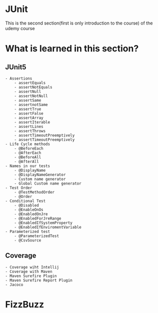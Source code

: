 #  JUnit 

This is the second section(first is only introduction to the course) of the udemy course 


# What is learned in this section?
## JUnit5
    - Assertions
        - assertEquals
        - assertNotEquals
	    - assertNull
	    - assertNotNull
	    - assertSame
	    - assertnotSame 
	    - assertTrue 
	    - assertFalse 
	    - assertArray 
	    - assertIterable
	    - assertLines
	    - assertThrows
	    - assertTimeoutPreemptively
        - assertTimeoutPreemptively
    - Life Cycle methods
        - @BeforeEach
	    - @AfterEach
	    - @BeforeAll
	    - @AfterAll
    - Names in our tests
        - @DisplayName
        - @DisplayNameGenerator
        - Custom name generator
        - Global Custom name generator
    - Test Order
        - @TestMethodOrder
	    - @Order
    - Conditional Test
        - @Disabled
	    - @EnableOnOs
	    - @EnabledOnJre
	    - @EnabledForJreRange
	    - @EnabledIfSystemProperty
	    - @EnabledIfEnviromentVariable
	- Parameterized test
		- @ParameterizedTest
		- @CsvSource
		
    
    
## Coverage 
    - Coverage wiht Intellij
    - Coverage with Maven
	- Maven Surefire Plugin
	- Maven Surefire Report Plugin
	- Jacoco

# FizzBuzz